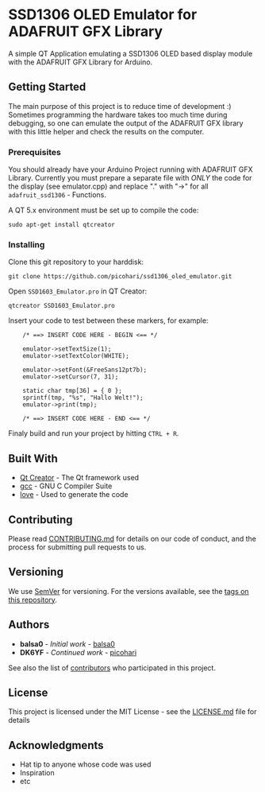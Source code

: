 # SSD1306 OLED Emulator for ADAFRUIT GFX Library

A simple QT Application emulating a SSD1306 OLED based display module with the ADAFRUIT GFX Library for Arduino.

## Getting Started

The main purpose of this project is to reduce time of development :) Sometimes programming the hardware takes too much time during debugging, so one can emulate the output of the ADAFRUIT GFX library with this little helper and check the results on the computer.  

### Prerequisites

You should already have your Arduino Project running with ADAFRUIT GFX Library. Currently you must prepare a separate file with *ONLY* the code for the display (see emulator.cpp) and replace "." with "->" for all `adafruit_ssd1306` - Functions.

A QT 5.x environment must be set up to compile the code:

```
sudo apt-get install qtcreator
```

### Installing

Clone this git repository to your harddisk:

```
git clone https://github.com/picohari/ssd1306_oled_emulator.git
```

Open `SSD1603_Emulator.pro` in QT Creator:

```
qtcreator SSD1603_Emulator.pro
```

Insert your code to test between these markers, for example:

```
    /* ==> INSERT CODE HERE - BEGIN <== */

    emulator->setTextSize(1);
    emulator->setTextColor(WHITE);

    emulator->setFont(&FreeSans12pt7b);
    emulator->setCursor(7, 31);

    static char tmp[36] = { 0 };
    sprintf(tmp, "%s", "Hallo Welt!");
    emulator->print(tmp);

    /* ==> INSERT CODE HERE - END <== */
```

Finaly build and run your project by hitting `CTRL + R`.

## Built With

* [Qt Creator](http://www.qt.io/) - The Qt framework used
* [gcc](https://gcc.gnu.org/) - GNU C Compiler Suite
* [love](https://github.io/) - Used to generate the code

## Contributing

Please read [CONTRIBUTING.md](https://gist.github.com/PurpleBooth/b24679402957c63ec426) for details on our code of conduct, and the process for submitting pull requests to us.

## Versioning

We use [SemVer](http://semver.org/) for versioning. For the versions available, see the [tags on this repository](https://github.com/your/project/tags). 

## Authors

* **balsa0** - *Initial work* - [balsa0](https://github.com/balsa0/Adafruit-OLED-emulator)
* **DK6YF** - *Continued work* - [picohari](https://https://github.com/picohari.com)

See also the list of [contributors](https://github.com/picohari/ssd1306_QEmulator/contributors) who participated in this project.

## License

This project is licensed under the MIT License - see the [LICENSE.md](LICENSE.md) file for details

## Acknowledgments

* Hat tip to anyone whose code was used
* Inspiration
* etc
